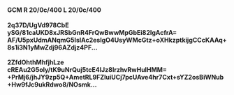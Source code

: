 #### GCM R 20/0c/400 L 20/0c/400
**2q37D/UgVd978CbE**<br/>**ySG/81caUKD8xJRSbGnR4FrQwBwwMpGbEi82IgAcfrA=**<br/>**AF/U5pxUdmANqmG5IslAc2eslgO4UsyWMcGtz+oXHkzptkijgCCcKAAq+8s1i3N1yMwZdj96AZdjz4PF...**<br/><br/>
**2ZfdOhthMhfjhLze**<br/>**cREAu2G5oly/tK9uNrQuj5tcE4IJz8lrzhvRwHuIHMM=**<br/>**+PrMj6/jhJY9zp5Q+AmetRL9FZluiUCj7pcUAve4hr7Cxt+sYZ2osBiWNub+Hw9fJc9ukRdwo8/NOsmk...**